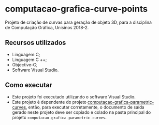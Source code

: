 # computacao-grafica-curve-points

Projeto de criação de curvas para geração de objeto 3D, para a disciplina de Computação Gráfica, Unisinos 2018-2.

## Recursos utilizados
- Linguagem C;
- Linguagem C ++;
- Objective-C;
- Software Visual Studio.

## Como executar
- Este projeto foi executado utilizando o software Visual Studio.
- Este projeto é dependente do projeto [computacao-grafica-parametric-curves](https://github.com/savannadenega/computacao-grafica-parametric-curves), então, para executar corretamente, o documento de saída gerado neste projeto deve ser copiado e colado na pasta principal do projeto `computacao-grafica-parametric-curves`.
